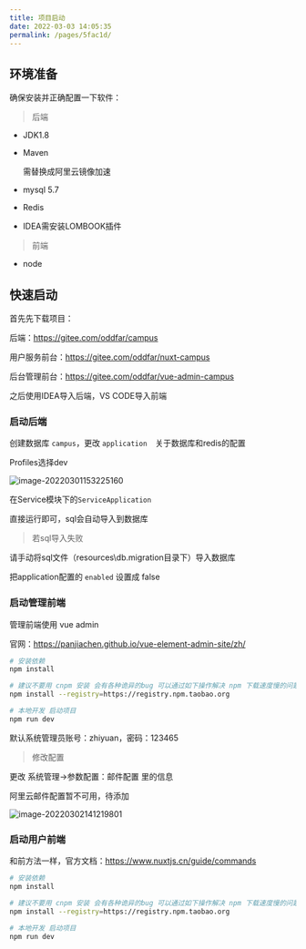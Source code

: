 ```yaml
---
title: 项目启动
date: 2022-03-03 14:05:35
permalink: /pages/5fac1d/
---
```



## 环境准备

确保安装并正确配置一下软件：

> 后端

- JDK1.8

- Maven

  需替换成阿里云镜像加速

- mysql 5.7

- Redis

- IDEA需安装LOMBOOK插件

> 前端

- node

## 快速启动

首先先下载项目：

后端：<https://gitee.com/oddfar/campus>

用户服务前台：<https://gitee.com/oddfar/nuxt-campus>

后台管理前台：<https://gitee.com/oddfar/vue-admin-campus>

之后使用IDEA导入后端，VS CODE导入前端

### 启动后端

创建数据库 `campus`，更改 `application  `关于数据库和redis的配置

Profiles选择dev

![image-20220301153225160](https://cdn.jsdelivr.net/gh/oddfar/static/campus/项目启动.assets/image-20220301153225160.png)

在Service模块下的`ServiceApplication`

直接运行即可，sql会自动导入到数据库

> 若sql导入失败

请手动将sql文件（resources\db.migration目录下）导入数据库

把application配置的 `enabled` 设置成 false

### 启动管理前端

管理前端使用 vue admin

官网：<https://panjiachen.github.io/vue-element-admin-site/zh/>

```bash
# 安装依赖
npm install

# 建议不要用 cnpm 安装 会有各种诡异的bug 可以通过如下操作解决 npm 下载速度慢的问题
npm install --registry=https://registry.npm.taobao.org

# 本地开发 启动项目
npm run dev
```

默认系统管理员账号：zhiyuan，密码：123465

>  修改配置

更改 系统管理->参数配置：邮件配置 里的信息

阿里云邮件配置暂不可用，待添加

![image-20220302141219801](https://cdn.jsdelivr.net/gh/oddfar/static/campus/项目启动.assets/image-20220302141219801.png)

### 启动用户前端

和前方法一样，官方文档：<https://www.nuxtjs.cn/guide/commands>

```bash
# 安装依赖
npm install

# 建议不要用 cnpm 安装 会有各种诡异的bug 可以通过如下操作解决 npm 下载速度慢的问题
npm install --registry=https://registry.npm.taobao.org

# 本地开发 启动项目
npm run dev
```





